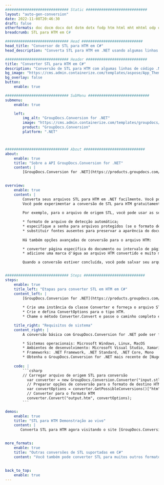 ```yaml
---
############################# Static ############################
layout: "auto-gen-conversion"
date: 2022-11-08T20:46:30
draft: false
otherformats: doc docm docx dot dotm dotx fodp htm html mht mhtml odp odt otp pot potm potx pps ppsm ppsx ppt pptm pptx rtf
breadcrumb: STL para HTM em C#

############################# Head ############################
head_title: "Conversor de STL para HTM em C#"
head_description: "Converta STL para HTM em .NET usando algumas linhas de código. Use a API de conversão de documentos do GroupDocs para converter mais de 160 formatos de arquivo."

############################# Header ############################
title: "Converter STL para HTM em C#"
description: "Conversão de STL para HTM com algumas linhas de código .NET"
bg_image: "https://cms.admin.containerize.com/templates/aspose/App_Themes/V3/images/bg/header1.png"
bg_overlay: false
button:
    enable: true

############################# SubMenu ############################
submenu:
    enable: true

    left:
        img_alt: "GroupDocs.Conversion for .NET"
        image: "https://cms.admin.containerize.com/templates/groupdocs/images/product-logos/90x90-noborder/groupdocs-conversion-net.png"
        product: "GroupDocs.Conversion"
        platform: ".NET"



############################# About ############################
about:
    enable: true
    title: "Sobre a API GroupDocs.Conversion for .NET"
    content: |
        [GroupDocs.Conversion for .NET](https://products.groupdocs.com/conversion/net/) pode ser usado para converter Microsoft Word, Excel, PowerPoint, PDF, Visio e outros formatos. GroupDocs.Conversion é uma API independente que é adequada para sistemas internos e de back-end onde é necessário alto desempenho. Não depende de nenhum software como Microsoft ou Open Office.
    

overview:
    enable: true
    content: |
        Converta seus arquivos STL para HTM em .NET facilmente. Você pode usar apenas algumas linhas de código C# em qualquer plataforma de sua escolha, como - Windows, Linux, macOS.
        Você pode experimentar a conversão de STL para HTM gratuitamente e avaliar a qualidade dos resultados da conversão. Juntamente com cenários de conversão de arquivo simples, você pode tentar opções mais avançadas para carregar o arquivo de origem STL e para salvar o resultado de saída HTM. 
        
        Por exemplo, para o arquivo de origem STL, você pode usar as seguintes opções de carregamento:

        * formato de arquivo de detecção automática;
        * especifique a senha para arquivos protegidos (se o formato de arquivo suportar);
        * substituir fontes ausentes para preservar a aparência do documento.
        
        Há também opções avançadas de conversão para o arquivo HTM:

        * converter página específica do documento ou intervalo de páginas;
        * adicione uma marca d'água ao arquivo HTM convertido e muito mais.

        Quando a conversão estiver concluída, você pode salvar seu arquivo HTM no caminho do arquivo local ou em qualquer armazenamento de terceiros, como FTP, Amazon S3, Google Drive, Dropbox etc. Observe - para converter STL para {{ TO}} não há necessidade de nenhum software adicional instalado - como MS Office, Open Office, Adobe Acrobat Reader etc.


############################# Steps ############################
steps:
    enable: true
    title_left: "Etapas para converter STL em HTM em C#"
    content_left: |
        [GroupDocs.Conversion for .NET](https://products.groupdocs.com/conversion/net/) torna mais fácil para os desenvolvedores converter um arquivo STL para HTM com algumas linhas de código.
        
        * Crie uma instância da classe Converter e forneça o arquivo STL com o caminho completo
        * Crie e defina ConvertOptions para o tipo HTM.
        * Chame o método Converter.Convert e passe o caminho completo e o formato (HTM) como parâmetro

    title_right: "Requisitos de sistema"
    content_right: |
        A conversão básica com GroupDocs.Conversion for .NET pode ser feita em apenas algumas etapas simples. Nossas APIs são suportadas em todas as principais plataformas e sistemas operacionais. Antes de executar o código abaixo, certifique-se de ter os seguintes pré-requisitos instalados em seu sistema.

        * Sistemas operacionais: Microsoft Windows, Linux, MacOS
        * Ambientes de desenvolvimento: Microsoft Visual Studio, Xamarin, MonoDevelop
        * Frameworks: .NET Framework, .NET Standard, .NET Core, Mono
        * Obtenha o GroupDocs.Conversion for .NET mais recente de [Nuget](https://www.nuget.org/packages/groupdocs.conversion)
         
    code: |
        ```csharp    
        // Carregar arquivo de origem STL para conversão
          var converter = new GroupDocs.Conversion.Converter("input.stl");
          // Preparar opções de conversão para o formato de destino HTM
          var convertOptions = converter.GetPossibleConversions()["htm"].ConvertOptions;
          // Converter para o formato HTM
          converter.Convert("output.htm", convertOptions);
        ```

demos:
    enable: true
    title: "STL para HTM Demonstração ao vivo"
    content: |
       Converta STL para HTM agora visitando o site [GroupDocs.Conversion App](https://products.groupdocs.app/conversion/family). A demonstração online tem as seguintes vantagens
          

more_formats:
    enable: true
    title: "Outras conversões de STL suportadas em C#"
    content: "Você também pode converter STL para muitos outros formatos de arquivo. Por favor, veja a lista abaixo."
       
       
back_to_top:
    enable: true
---
```


